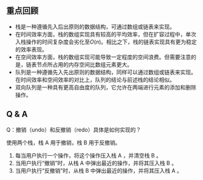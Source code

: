 ## 重点回顾

- 栈是一种遵循先入后出原则的数据结构，可通过数组或链表来实现。
- 在时间效率方面，栈的数组实现具有较高的平均效率，但在扩容过程中，单次入栈操作的时间复杂度会劣化至$O(n)$。相比之下，栈的链表实现具有更为稳定的效率表现。
- 在空间效率方面，栈的数组实现可能导致一定程度的空间浪费。但需要注意的是，链表节点所占用的内存空间比数组元素更大。
- 队列是一种遵循先入先出原则的数据结构，同样可以通过数组或链表来实现。在时间效率和空间效率的对比上，队列的结论与前述栈的结论相似。
- 双向队列是一种具有更高自由度的队列，它允许在两端进行元素的添加和删除操作。

## Q & A

Q：撤销（undo）和反撤销（redo）具体是如何实现的？

使用两个栈，栈 A 用于撤销，栈 B 用于反撤销。

1. 每当用户执行一个操作，将这个操作压入栈 A ，并清空栈 B 。
2. 当用户执行“撤销”时，从栈 A 中弹出最近的操作，并将其压入栈 B 。
3. 当用户执行“反撤销”时，从栈 B 中弹出最近的操作，并将其压入栈 A 。